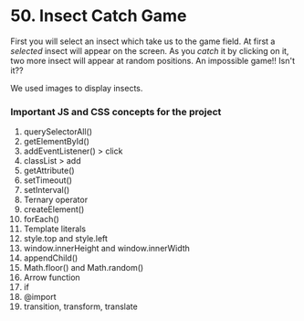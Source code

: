# 50. Insect Catch Game

First you will select an insect which take us to the game field. At first a *selected* insect will appear on the screen. As you *catch* it by clicking on it, two more insect will appear at random positions. An impossible game!! Isn't it??

We used images to display insects.

### Important JS and CSS concepts for the project

1. querySelectorAll()
2. getElementById()
3. addEventListener() > click 
4. classList > add
5. getAttribute()
6. setTimeout()
7. setInterval()
8. Ternary operator
9. createElement()
10. forEach()
11. Template literals
12. style.top and style.left
13. window.innerHeight and window.innerWidth
14. appendChild()
15. Math.floor() and Math.random()
16. Arrow function
17. if
18. @import
19. transition, transform, translate

